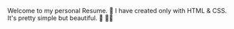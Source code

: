Welcome to my personal Resume. 🥳
I have created only with HTML & CSS. It's pretty simple but beautiful. 🫠 🤷‍♂️
